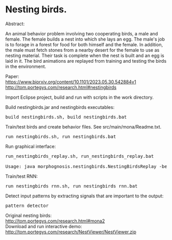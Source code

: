 # Nesting birds.

Abstract:

An animal behavior problem involving two cooperating birds, a male and female.
The female builds a nest into which she lays an egg. The male's job is to forage in a forest for food for both himself
and the female. In addition, the male must fetch stones from a nearby desert for the female to use as nesting material.
Their task is complete when the nest is built and an egg is laid in it. The bird animations are replayed from
training and testing the birds in the environment.

Paper:
<br>https://www.biorxiv.org/content/10.1101/2023.05.30.542884v1
<br>http://tom.portegys.com/research.html#nestingbirds

Import Eclipse project, build and run with scripts in the work directory.

Build nestingbirds.jar and nestingbirds executables:
<pre>build_nestingbirds.sh, build_nestingbirds.bat</pre>

Train/test birds and create behavior files. See src/main/mona/Readme.txt.
<pre>run_nestingbirds.sh, run_nestingbirds.bat</pre>

Run graphical interface:
<pre>
run_nestingbirds_replay.sh, run_nestingbirds_replay.bat

Usage: java morphognosis.nestingbirds.NestingBirdsReplay -behaviorFile file_name
</pre>

Train/test RNN:
<pre>
run_nestingbirds_rnn.sh, run_nestingbirds_rnn.bat
</pre>

Detect input patterns by extracting signals that are important to the output:
<pre>
pattern_detector
</pre>

Original nesting birds:
<br>http://tom.portegys.com/research.html#mona2
<br>Download and run interactive demo: http://tom.portegys.com/research/NestViewer/NestViewer.zip
